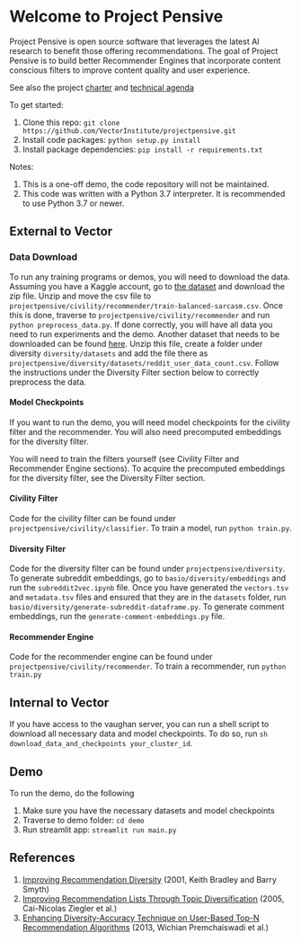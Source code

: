# Welcome to Project Pensive
Project Pensive is open source software that leverages the latest AI research to benefit those offering recommendations.
The goal of Project Pensive is to build better Recommender Engines that incorporate content conscious filters to improve
content quality and user experience.

See also the project <a href="https://docs.google.com/document/d/183vqr8mFDhFE92pTfXzVoYuNUEMev0PG8RbYa9TZvdc/edit">charter</a> and <a href="https://docs.google.com/document/d/10L_s9FlOrmwOYsUlRg2WE5d8SxivJfP55Y8PTinYH4A/edit#heading=h.3kadlhlnhygj">technical agenda</a>

To get started:
1. Clone this repo: `git clone https://github.com/VectorInstitute/projectpensive.git`
2. Install code packages: `python setup.py install`
3. Install package dependencies: `pip install -r requirements.txt`

Notes: 
1. This is a one-off demo, the code repository will not be maintained.
2. This code was written with a  Python 3.7 interpreter. It is recommended to use Python 3.7 or newer.


## External to Vector
### Data Download
To run any training programs or demos, you will need to download the data. Assuming you have a Kaggle account, go to 
[the dataset](https://www.kaggle.com/sherinclaudia/sarcastic-comments-on-reddit) and download the zip file. Unzip and 
move the csv file to `projectpensive/civility/recommender/train-balanced-sarcasm.csv`. Once this is done, traverse to 
`projectpensive/civility/recommender` and run `python preprocess_data.py`. If done correctly, you will have all data you need
to run experiments and the demo. Another dataset that needs to be downloaded can be found 
[here](https://www.kaggle.com/timschaum/subreddit-recommender). Unzip this file, create a folder under diversity `diversity/datasets` and add the file there as
`projectpensive/diversity/datasets/reddit_user_data_count.csv`. Follow the instructions under the Diversity Filter section below to 
correctly preprocess the data.

#### Model Checkpoints
If you want to run the demo, you will need model checkpoints for the civility filter and the recommender. You will also
need precomputed embeddings for the diversity filter.

You will need to train the filters yourself (see Civility Filter and Recommender Engine sections). To acquire the 
precomputed embeddings for the diversity filter, see the Diversity Filter section.

#### Civility Filter
Code for the civility filter can be found under `projectpensive/civility/classifier`. To train a model, run `python train.py`.  

#### Diversity Filter
Code for the diversity filter can be found under `projectpensive/diversity`. To generate subreddit embeddings, go to 
`basio/diversity/embeddings` and run the `subreddit2vec.ipynb` file. Once you have generated the `vectors.tsv` and `metadata.tsv` files and ensured that they are in the `datasets` folder, run `basio/diversity/generate-subreddit-dataframe.py`. To generate comment embeddings, run the `generate-comment-embeddings.py` file.

#### Recommender Engine
Code for the recommender engine can be found under `projectpensive/civility/recommender`. To train a recommender, run 
`python train.py`


## Internal to Vector
If you have access to the vaughan server, you can run a shell script to download all necessary data and model 
checkpoints. To do so, run `sh download_data_and_checkpoints your_cluster_id`.

## Demo
To run the demo, do the following

1. Make sure you have the necessary datasets and model checkpoints
2. Traverse to demo folder: `cd demo`
3. Run streamlit app: `streamlit run main.py`

## References
1. [Improving Recommendation Diversity](https://citeseerx.ist.psu.edu/viewdoc/download?doi=10.1.1.8.5232&rep=rep1&type=pdf) (2001, Keith Bradley and Barry Smyth)
2. [Improving Recommendation Lists Through Topic Diversification](http://citeseerx.ist.psu.edu/viewdoc/download?doi=10.1.1.62.9683&rep=rep1&type=pdf) (2005, Cai-Nicolas Ziegler et al.)
3. [Enhancing Diversity-Accuracy Technique on User-Based Top-N Recommendation Algorithms](https://sci-hub.se/https://ieeexplore.ieee.org/document/6605824/references#references) (2013, Wichian Premchaiswadi et al.)
